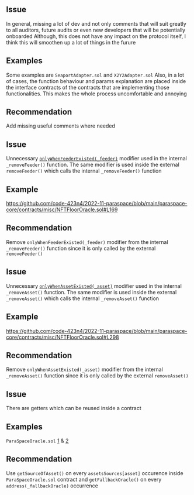 ## Issue
In general, missing a lot of dev and not only comments that will suit greatly to all auditors, future audits or even new developers that will be potentially onboarded
Although, this does not have any impact on the protocol itself, I think this will smoothen up a lot of things in the furure
## Examples
Some examples are `SeaportAdapter.sol` and `X2Y2Adapter.sol`
Also, in a lot of cases, the function behaviour and params explanation are placed inside the interface contracts of the contracts that are implementing those functionalities. This makes the whole process uncomfortable and annoying
## Recommendation
Add missing useful comments where needed

## Issue
Unnecessary [`onlyWhenFeederExisted(_feeder)`](https://github.com/code-423n4/2022-11-paraspace/blob/main/paraspace-core/contracts/misc/NFTFloorOracle.sol#L169
) modifier used in the internal `_removeFeeder()` function. The same modifier is used inside the external `removeFeeder()` which calls the internal `_removeFeeder()` function
## Example
https://github.com/code-423n4/2022-11-paraspace/blob/main/paraspace-core/contracts/misc/NFTFloorOracle.sol#L169
## Recommendation
Remove `onlyWhenFeederExisted(_feeder)` modifier from the internal `_removeFeeder()` function since it is only called by the external `removeFeeder()`

## Issue
Unnecessary [`onlyWhenAssetExisted(_asset)`](https://github.com/code-423n4/2022-11-paraspace/blob/main/paraspace-core/contracts/misc/NFTFloorOracle.sol#L298) modifier used in the internal `_removeAsset()` function. The same modifier is used inside the external `_removeAsset()` which calls the internal `_removeAsset()` function
## Example
https://github.com/code-423n4/2022-11-paraspace/blob/main/paraspace-core/contracts/misc/NFTFloorOracle.sol#L298
## Recommendation
Remove `onlyWhenAssetExisted(_asset)` modifier from the internal `_removeAsset()` function since it is only called by the external `removeAsset()`

## Issue
There are getters which can be reused inside a contract
## Examples
`ParaSpaceOracle.sol` [1](https://github.com/code-423n4/2022-11-paraspace/blob/main/paraspace-core/contracts/misc/ParaSpaceOracle.sol#L214) & [2](https://github.com/code-423n4/2022-11-paraspace/blob/main/paraspace-core/contracts/misc/ParaSpaceOracle.sol#L204)
## Recommendation
Use `getSourceOfAsset()` on every `assetsSources[asset]` occurence inside `ParaSpaceOracle.sol` contract and `getFallbackOracle()` on every `address(_fallbackOracle)` occurrence